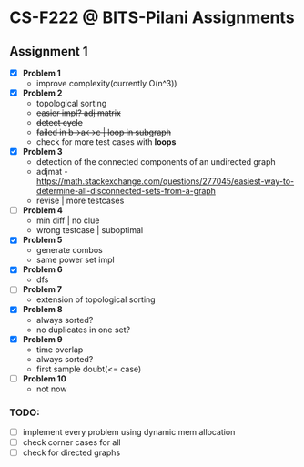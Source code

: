 # CS-F222 @ BITS-Pilani Assignments

## Assignment 1

- [x] **Problem 1**
	- improve complexity(currently O(n^3))
- [x] **Problem 2**
	- topological sorting
	- ~~easier impl? adj matrix~~
	- ~~detect cycle~~
	- ~~failed in b->a<->c | loop in subgraph~~
	- check for more test cases with **loops**
- [x] **Problem 3**
	- detection of the connected components of an undirected graph
	- adjmat - https://math.stackexchange.com/questions/277045/easiest-way-to-determine-all-disconnected-sets-from-a-graph
	- revise | more testcases
- [ ] **Problem 4**
	- min diff | no clue
	- wrong testcase | suboptimal
- [x] **Problem 5**
	- generate combos
	- same power set impl
- [x] **Problem 6**
	- dfs
- [ ] **Problem 7**
	- extension of topological sorting
- [x] **Problem 8**
	- always sorted?
	- no duplicates in one set?
- [x] **Problem 9**
	- time overlap
	- always sorted?
	- first sample doubt(<= case)
- [ ] **Problem 10**
	- not now
### TODO:

- [ ] implement every problem using dynamic mem allocation
- [ ] check corner cases for all
- [ ] check for directed graphs
